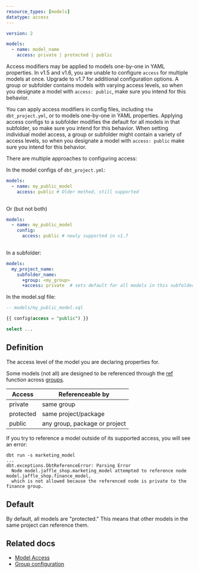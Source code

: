 ```yaml
---
resource_types: [models]
datatype: access
---
```


<File name='models/<schema>.yml'>

```yml
version: 2

models:
  - name: model_name
    access: private | protected | public
```

</File>

<VersionBlock lastVersion="1.6">

Access modifiers may be applied to models one-by-one in YAML properties. In v1.5 and v1.6, you are unable to configure `access` for multiple models at once. Upgrade to v1.7 for additional configuration options. A group or subfolder contains models with varying access levels, so when you designate a model with `access: public`, make sure you intend for this behavior.

</VersionBlock>

<VersionBlock firstVersion="1.7">

You can apply access modifiers in config files, including `the dbt_project.yml`, or to models one-by-one in YAML properties. Applying access configs to a subfolder modifies the default for all models in that subfolder, so make sure you intend for this behavior. When setting individual model access, a group or subfolder might contain a variety of access levels, so when you designate a model with `access: public` make sure you intend for this behavior.

There are multiple approaches to configuring access:

In the model configs of `dbt_project.yml`: 

```yaml
models:
  - name: my_public_model
    access: public # Older method, still supported
    
```
Or (but not both)

```yaml
models:
  - name: my_public_model
    config:
      access: public # newly supported in v1.7
    
```

In a subfolder: 
```yaml
models:
  my_project_name:
    subfolder_name:
      +group: <my_group>
      +access: private  # sets default for all models in this subfolder
```

In the model.sql file:

```sql
-- models/my_public_model.sql

{{ config(access = "public") }}

select ...
```

</VersionBlock>

## Definition
The access level of the model you are declaring properties for.

Some models (not all) are designed to be referenced through the [ref](/reference/dbt-jinja-functions/ref) function across [groups](/docs/build/groups).

| Access    | Referenceable by              |
|-----------|-------------------------------|
| private   | same group                    |
| protected | same project/package          |
| public    | any group, package or project |

If you try to reference a model outside of its supported access, you will see an error:

```shell
dbt run -s marketing_model
...
dbt.exceptions.DbtReferenceError: Parsing Error
  Node model.jaffle_shop.marketing_model attempted to reference node model.jaffle_shop.finance_model, 
  which is not allowed because the referenced node is private to the finance group.
```

## Default

By default, all models are "protected." This means that other models in the same project can reference them.

## Related docs

* [Model Access](/docs/collaborate/govern/model-access#groups)
* [Group configuration](/reference/resource-configs/group)

